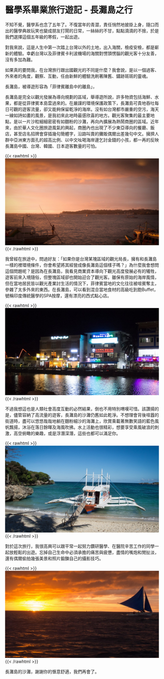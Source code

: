 # 醫學系畢業旅行遊記 - 長灘島之行


不知不覺，醫學系也念了五年了。不復當年的青澀，責任悄然地披掛上身，隨口而出的醫學典故玩笑也變成朋友打鬧的日常，一絲絲的不甘，點點滴滴的不捨，於是我們選擇這個五年級的寒假，一起出遊。

對我來說，這是人生中第一次踏上台灣以外的土地，出入海關，檢疫安檢，都是嶄新的體驗。幸虧台灣以及菲律賓卡利波機場的海關對愣頭愣腦的觀光客十分友善，沒有多加為難。

如果真的要問我，在台灣旅行跟出國觀光的不同是什麼？我會說，是以一個過客、外來者的角度，觀察、互動，任由新鮮的體驗洗刷著陳舊、鏽跡斑斑的靈魂。

長灘島，被導遊形容為「菲律賓離島中的離島」，

長灘島是完全以觀光發展為導向規劃的區域，舉導遊所說，許多物資包括海鮮、水果，都是從菲律賓本島雲過來的。在嚴謹的環境保護政策下，長灘島可貴地吞吐每日可觀的遊客流量，卻又能夠保留乾淨的海岸。沒有如台灣都市嚴重的空污，海天一線如詩如畫的風景，是我初來此地時最感欣喜的地方。觀光客聚集的最主要地點，是以一片沙粒細細密密有如麵粉的沙灘，再向內擴展為熱鬧商圈的區域。近年來，由於華人文化圈旅遊風氣的興起，商圈內也出現了不少東亞導向的餐廳、飯店，甚至店名招牌會穿插幾句簡體字，沿路叫賣的攤販偶爾出差幾句中文。擁擠人群中亞洲東方面孔的超高比例、以中文吆喝海岸邊乞討金錢的小孩，都一再的反映長灘島中國、台灣、韓國、日本遊客數量的可怕。

{{< rawhtml >}}
<img src="/images/IMG_20160129_174709-1024x576.jpg" alt=""  />
{{< /rawhtml >}}

我曾經在旅途中，問過好友：「如果你是台灣某塊區域的觀光局長，擁有和長灘島一樣的裡環境條件，你會希望將其經營成像長灘島這個樣子嗎？」為什麼我會想問這個問題呢？是因為在長灘島，我看見商業資本導向下觀光高度發展必有的犧牲，遊客前來入境隨俗，但整塊區域卻也開始迎合了觀光客。雖保有原始的海岸風情，但在當地居民皆以觀光產業討生活的情況下，菲律賓當地的文化往往被喧賓奪主，參雜了太多外來的東西。在長灘島，可以看到混合當地食材的高級吃到飽Buffet，號稱印度傳統醫學的SPA按摩，還有漂亮的西式點心店。

{{< rawhtml >}}
<img src="/images/IMG_20160129_205452-1024x576.jpg" alt="OLYMPUS DIGITAL CAMERA"  />
{{< /rawhtml >}}

不過我想這也是人類社會高度互動的必然結果，倒也不用特別喟嘆可惜。該讚揚的是，儘管容納了高流量的遊客，長灘島的沙灘仍舊如此乾淨。不想理會背後喧囂的街道時，盡可以悠悠哉哉地躺在麵粉細沙的海灘上，欣賞乘載著無數笑語的藍色風帆飄揚，沐浴在落日餘暉及海風吹拂。水上活動也很精彩，想要享受乘風破浪的刺激，高空俯瞰的樂趣，或是浮潛深潛，這些也都可以滿足你。

{{< rawhtml >}}
<img src="/images/IMG_20160130_152529-1024x576.jpg" alt=""  />
{{< /rawhtml >}}

對於這次旅行，我很高興可以跟平常一起努力鑽研醫學、在醫院辛苦工作的同學一起放輕鬆的出遊。忘掉自己生命中必須承擔的痛苦與疲憊，盡情的嘴炮和閒扯淡，還有偶爾偷拍幾張美景和照片鍛鍊自己的攝影技巧。

{{< rawhtml >}}
<img src="/images/IMG_20160131_175111-1024x576.jpg" alt=""  />
{{< /rawhtml >}}

長灘島的沙灘，謝謝你的愜意舒適，我們再會了。

